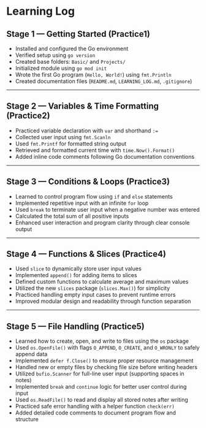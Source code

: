 # Learning Log

## Stage 1 — Getting Started  (Practice1)
- Installed and configured the Go environment  
- Verified setup using `go version`  
- Created base folders: `Basic/` and `Projects/`  
- Initialized module using `go mod init`  
- Wrote the first Go program (`Hello, World!`) using `fmt.Println`  
- Created documentation files (`README.md`, `LEARNING_LOG.md`, `.gitignore`)  

---

## Stage 2 — Variables & Time Formatting  (Practice2)
- Practiced variable declaration with `var` and shorthand `:=`  
- Collected user input using `fmt.Scanln`  
- Used `fmt.Printf` for formatted string output  
- Retrieved and formatted current time with `time.Now().Format()`  
- Added inline code comments following Go documentation conventions  

---

## Stage 3 — Conditions & Loops  (Practice3)
- Learned to control program flow using `if` and `else` statements  
- Implemented repetitive input with an infinite `for` loop  
- Used `break` to terminate user input when a negative number was entered  
- Calculated the total sum of all positive inputs  
- Enhanced user interaction and program clarity through clear console output  

---

## Stage 4 — Functions & Slices  (Practice4)
- Used `slice` to dynamically store user input values  
- Implemented `append()` for adding items to slices  
- Defined custom functions to calculate average and maximum values  
- Utilized the new `slices` package (`slices.Max()`) for simplicity  
- Practiced handling empty input cases to prevent runtime errors  
- Improved modular design and readability through function separation  

---

## Stage 5 — File Handling  (Practice5)
- Learned how to create, open, and write to files using the `os` package  
- Used `os.OpenFile()` with flags `O_APPEND`, `O_CREATE`, and `O_WRONLY` to safely append data  
- Implemented `defer f.Close()` to ensure proper resource management  
- Handled new or empty files by checking file size before writing headers  
- Utilized `bufio.Scanner` for full-line user input (supporting spaces in notes)  
- Implemented `break` and `continue` logic for better user control during input  
- Used `os.ReadFile()` to read and display all stored notes after writing  
- Practiced safe error handling with a helper function `check(err)`  
- Added detailed code comments to document program flow and structure
